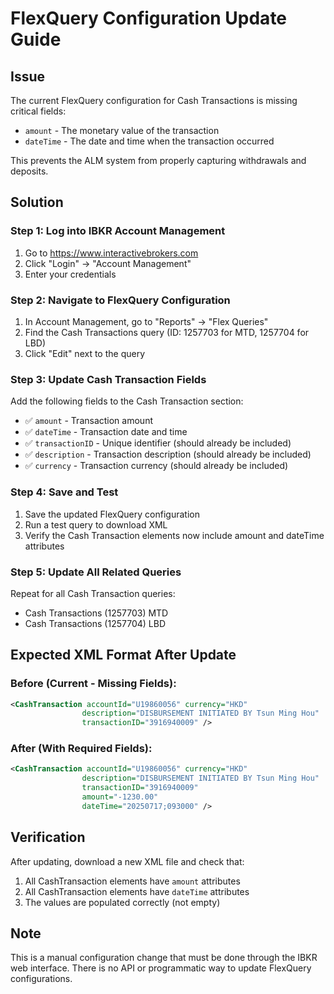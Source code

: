 # FlexQuery Configuration Update Guide

## Issue
The current FlexQuery configuration for Cash Transactions is missing critical fields:
- `amount` - The monetary value of the transaction
- `dateTime` - The date and time when the transaction occurred

This prevents the ALM system from properly capturing withdrawals and deposits.

## Solution

### Step 1: Log into IBKR Account Management
1. Go to https://www.interactivebrokers.com
2. Click "Login" → "Account Management"
3. Enter your credentials

### Step 2: Navigate to FlexQuery Configuration
1. In Account Management, go to "Reports" → "Flex Queries"
2. Find the Cash Transactions query (ID: 1257703 for MTD, 1257704 for LBD)
3. Click "Edit" next to the query

### Step 3: Update Cash Transaction Fields
Add the following fields to the Cash Transaction section:
- ✅ `amount` - Transaction amount
- ✅ `dateTime` - Transaction date and time
- ✅ `transactionID` - Unique identifier (should already be included)
- ✅ `description` - Transaction description (should already be included)
- ✅ `currency` - Transaction currency (should already be included)

### Step 4: Save and Test
1. Save the updated FlexQuery configuration
2. Run a test query to download XML
3. Verify the Cash Transaction elements now include amount and dateTime attributes

### Step 5: Update All Related Queries
Repeat for all Cash Transaction queries:
- Cash Transactions (1257703) MTD
- Cash Transactions (1257704) LBD

## Expected XML Format After Update

### Before (Current - Missing Fields):
```xml
<CashTransaction accountId="U19860056" currency="HKD" 
                description="DISBURSEMENT INITIATED BY Tsun Ming Hou" 
                transactionID="3916940009" />
```

### After (With Required Fields):
```xml
<CashTransaction accountId="U19860056" currency="HKD" 
                description="DISBURSEMENT INITIATED BY Tsun Ming Hou" 
                transactionID="3916940009"
                amount="-1230.00"
                dateTime="20250717;093000" />
```

## Verification
After updating, download a new XML file and check that:
1. All CashTransaction elements have `amount` attributes
2. All CashTransaction elements have `dateTime` attributes
3. The values are populated correctly (not empty)

## Note
This is a manual configuration change that must be done through the IBKR web interface. There is no API or programmatic way to update FlexQuery configurations.